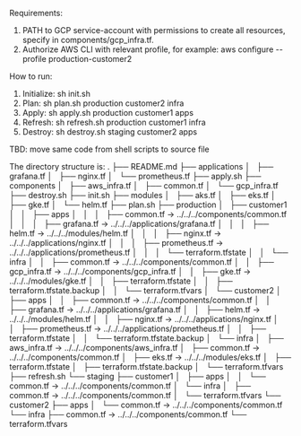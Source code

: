 Requirements:

1. PATH to GCP service-account with permissions to create all resources, specify in components/gcp_infra.tf.
2. Authorize AWS CLI with relevant profile, for example: aws configure --profile production-customer2 

How to run:
1. Initialize: sh init.sh
2. Plan: sh plan.sh production customer2 infra
3. Apply: sh apply.sh production customer1 apps
4. Refresh: sh refresh.sh production customer1 infra
5. Destroy: sh destroy.sh staging customer2 apps

TBD: move same code from shell scripts to source file

The directory structure is:
.
├── README.md
├── applications
│   ├── grafana.tf
│   ├── nginx.tf
│   └── prometheus.tf
├── apply.sh
├── components
│   ├── aws_infra.tf
│   ├── common.tf
│   └── gcp_infra.tf
├── destroy.sh
├── init.sh
├── modules
│   ├── aks.tf
│   ├── eks.tf
│   ├── gke.tf
│   └── helm.tf
├── plan.sh
├── production
│   ├── customer1
│   │   ├── apps
│   │   │   ├── common.tf -> ../../../components/common.tf
│   │   │   ├── grafana.tf -> ../../../applications/grafana.tf
│   │   │   ├── helm.tf -> ../../../modules/helm.tf
│   │   │   ├── nginx.tf -> ../../../applications/nginx.tf
│   │   │   ├── prometheus.tf -> ../../../applications/prometheus.tf
│   │   │   └── terraform.tfstate
│   │   └── infra
│   │       ├── common.tf -> ../../../components/common.tf
│   │       ├── gcp_infra.tf -> ../../../components/gcp_infra.tf
│   │       ├── gke.tf -> ../../../modules/gke.tf
│   │       ├── terraform.tfstate
│   │       ├── terraform.tfstate.backup
│   │       └── terraform.tfvars
│   └── customer2
│       ├── apps
│       │   ├── common.tf -> ../../../components/common.tf
│       │   ├── grafana.tf -> ../../../applications/grafana.tf
│       │   ├── helm.tf -> ../../../modules/helm.tf
│       │   ├── nginx.tf -> ../../../applications/nginx.tf
│       │   ├── prometheus.tf -> ../../../applications/prometheus.tf
│       │   ├── terraform.tfstate
│       │   └── terraform.tfstate.backup
│       └── infra
│           ├── aws_infra.tf -> ../../../components/aws_infra.tf
│           ├── common.tf -> ../../../components/common.tf
│           ├── eks.tf -> ../../../modules/eks.tf
│           ├── terraform.tfstate
│           ├── terraform.tfstate.backup
│           └── terraform.tfvars
├── refresh.sh
└── staging
    ├── customer1
    │   ├── apps
    │   │   └── common.tf -> ../../../components/common.tf
    │   └── infra
    │       ├── common.tf -> ../../../components/common.tf
    │       └── terraform.tfvars
    └── customer2
        ├── apps
        │   └── common.tf -> ../../../components/common.tf
        └── infra
            ├── common.tf -> ../../../components/common.tf
            └── terraform.tfvars

